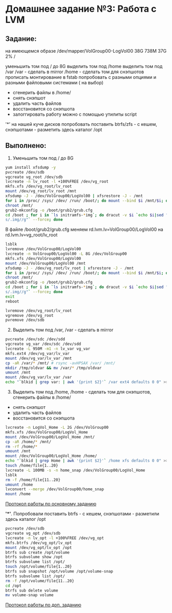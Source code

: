 # **Домашнее задание №3: Работа с LVM**

## **Задание:**
на имеющемся образе
/dev/mapper/VolGroup00-LogVol00 38G 738M 37G 2% /

уменьшить том под / до 8G
выделить том под /home
выделить том под /var
/var - сделать в mirror
/home - сделать том для снэпшотов
прописать монтирование в fstab
попробовать с разными опциями и разными файловыми системами ( на выбор)
- сгенерить файлы в /home/
- снять снэпшот
- удалить часть файлов
- восстановится со снэпшота
- залоггировать работу можно с помощью утилиты script

'*' на нашей куче дисков попробовать поставить btrfs/zfs - с кешем, снэпшотами - разметить здесь каталог /opt

## **Выполнено:**

1. Уменьшить том под / до 8G
```bash
yum install xfsdump -y
pvcreate /dev/sdb
vgcreate vg_root /dev/sdb
lvcreate -n lv_root -l +100%FREE /dev/vg_root
mkfs.xfs /dev/vg_root/lv_root
mount /dev/vg_root/lv_root /mnt
xfsdump -J - /dev/VolGroup00/LogVol00 | xfsrestore -J - /mnt
for i in /proc/ /sys/ /dev/ /run/ /boot/; do mount --bind $i /mnt/$i; done
chroot /mnt/
grub2-mkconfig -o /boot/grub2/grub.cfg
cd /boot ; for i in `ls initramfs-*img`; do dracut -v $i `echo $i|sed "s/initramfs-//g;
s/.img//g"` --force; done
```
В файле /boot/grub2/grub.cfg меняем rd.lvm.lv=VolGroup00/LogVol00 на rd.lvm.lv=vg_root/lv_root

```bash
lsblk
lvremove /dev/VolGroup00/LogVol00
lvcreate -n VolGroup00/LogVol00 -L 8G /dev/VolGroup00
mkfs.xfs /dev/VolGroup00/LogVol00
mount /dev/VolGroup00/LogVol00 /mnt
xfsdump -J - /dev/vg_root/lv_root | xfsrestore -J - /mnt
for i in /proc/ /sys/ /dev/ /run/ /boot/; do mount --bind $i /mnt/$i; done
chroot /mnt/
grub2-mkconfig -o /boot/grub2/grub.cfg
cd /boot ; for i in `ls initramfs-*img`; do dracut -v $i `echo $i|sed "s/initramfs-//g;
s/.img//g"` --force; done
exit
reboot
```

```bash
lvremove /dev/vg_root/lv_root
vgremove /dev/vg_root
pvremove /dev/sdb
```

2. Выделить том под /var, /var - сделать в mirror
```bash
pvcreate /dev/sdc /dev/sdd
vgcreate vg_var /dev/sdc /dev/sdd
lvcreate -L 950M -m1 -n lv_var vg_var
mkfs.ext4 /dev/vg_var/lv_var
mount /dev/vg_var/lv_var /mnt
cp -aR /var/* /mnt/ # rsync -avHPSAX /var/ /mnt/
mkdir /tmp/oldvar && mv /var/* /tmp/oldvar
umount /mnt
mount /dev/vg_var/lv_var /var
echo "`blkid | grep var: | awk '{print $2}'` /var ext4 defaults 0 0" >> /etc/fstab

```

3. Выделить том под /home, /home - сделать том для снэпшотов, сгенерить файлы в /home/
- снять снэпшот
- удалить часть файлов
- восстановится со снэпшота

```bash
lvcreate -n LogVol_Home -L 2G /dev/VolGroup00
mkfs.xfs /dev/VolGroup00/LogVol_Home
mount /dev/VolGroup00/LogVol_Home /mnt/
cp -aR /home/* /mnt/
rm -rf /home/*
umount /mnt
mount /dev/VolGroup00/LogVol_Home /home/
echo "`blkid | grep Home | awk '{print $2}'` /home xfs defaults 0 0" >> /etc/fstab
touch /home/file{1..20}
lvcreate -L 100MB -s -n home_snap /dev/VolGroup00/LogVol_Home
lsblk
rm -f /home/file{11..20}
umount /home
lvconvert --merge /dev/VolGroup00/home_snap
mount /home
```
[Протокол работы по основному заданию](typescript.main)

**'*'**. Попробовали поставить btrfs - с кешем, снэпшотами - разметили здесь каталог /opt

```bash
pvcreate /dev/sdb
vgcreate vg_opt /dev/sdb
lvcreate -n lv_opt -l +100%FREE /dev/vg_opt
mkfs.btrfs /dev/vg_opt/lv_opt
mount /dev/vg_opt/lv_opt /opt
btrfs sub create /opt/volume
btrfs subvolume show /opt
btrfs subvolume list /opt/
touch /opt/volume/file{1..20}
btrfs sub snapshot /opt/volume /opt/volume-snap
btrfs subvolume list /opt/
rm -f /opt/volume/file{11..20}
cd /opt
btrfs sub delete volume
mv volume-snap volume
```

[Протокол работы по доп. заданию](typescript.star)